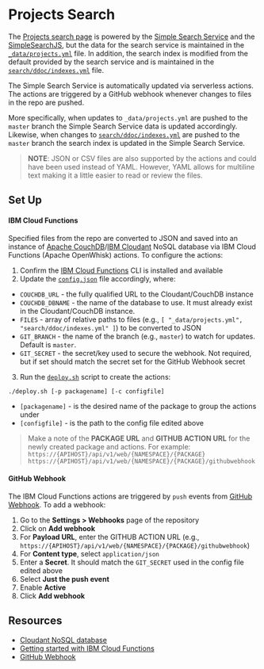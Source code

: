 # Projects Search

The [Projects search page](https://ibm-watson-data-lab.github.io/projects) is powered by the [Simple Search Service](https://github.com/ibm-watson-data-lab/simple-search-service) and the [SimpleSearchJS](https://github.com/ibm-watson-data-lab/simple-search-js), but the data for the search service is maintained in the [`_data/projects.yml`](https://github.com/ibm-watson-data-lab/ibm-watson-data-lab.github.io/blob/master/_data/projects.yml) file. In addition, the search index is modified from the default provided by the search service and is maintained in the [`search/ddoc/indexes.yml`](https://github.com/ibm-watson-data-lab/ibm-watson-data-lab.github.io/blob/master/search/ddoc/indexes.yml) file.

The Simple Search Service is automatically updated via serverless actions. The actions are triggered by a GitHub webhook whenever changes to files in the repo are pushed.

More specifically, when updates to `_data/projects.yml` are pushed to the `master` branch the Simple Search Service data is updated accordingly. Likewise, when changes to [`search/ddoc/indexes.yml`]((https://github.com/ibm-watson-data-lab/ibm-watson-data-lab.github.io/blob/master/search/ddoc/indexes.yml)) are pushed to the `master` branch the search index is updated in the Simple Search Service.

> **NOTE**: JSON or CSV files are also supported by the actions and could have been used instead of YAML. However, YAML allows for multiline text making it a little easier to read or review the files.

## Set Up

#### IBM Cloud Functions

Specified files from the repo are converted to JSON and saved into an instance of [Apache CouchDB](https://couchdb.apache.org/)/[IBM Cloudant](https://cloudant.com) NoSQL database via IBM Cloud Functions (Apache OpenWhisk) actions. To configure the actions:

1. Confirm the [IBM Cloud Functions](https://console.ng.bluemix.net/openwhisk/getting-started) CLI is installed and available
2. Update the [`config.json`](https://github.com/ibm-watson-data-lab/ibm-watson-data-lab.github.io/blob/master/search/github_to_cloudant/config.json) file accordingly, where:

  * `COUCHDB_URL` - the fully qualified URL to the Cloudant/CouchDB instance
  * `COUCHDB_DBNAME` - the name of the database to use. It must already exist in the Cloudant/CouchDB instance.
  * `FILES` - array of relative paths to files (e.g., `[ "_data/projects.yml", "search/ddoc/indexes.yml" ]`) to be converted to JSON
  * `GIT_BRANCH` - the name of the branch (e.g., `master`) to watch for updates. Default is `master`.
  * `GIT_SECRET` - the secret/key used to secure the webhook. Not required, but if set should match the secret set for the GitHub Webhook secret

3. Run the [`deploy.sh`](https://github.com/ibm-watson-data-lab/ibm-watson-data-lab.github.io/blob/master/search/github_to_cloudant/deploy.sh) script to create the actions:

  ```
  ./deploy.sh [-p packagename] [-c configfile]
  ```

  * `[packagename]` - is the desired name of the package to group the actions under
  * `[configfile]` - is the path to the config file edited above


> Make a note of the **PACKAGE URL** and **GITHUB ACTION URL** for the newly created package and actions. For example:
> `https://{APIHOST}/api/v1/web/{NAMESPACE}/{PACKAGE}`
> `https://{APIHOST}/api/v1/web/{NAMESPACE}/{PACKAGE}/githubwebhook`

#### GitHub Webhook

The IBM Cloud Functions actions are triggered by `push` events from [GitHub Webhook](https://developer.github.com/webhooks/). To add a webhook:

1. Go to the **Settings > Webhooks** page of the repository
2. Click on **Add webhook**
3. For **Payload URL**, enter the GITHUB ACTION URL (e.g., `https://{APIHOST}/api/v1/web/{NAMESPACE}/{PACKAGE}/githubwebhook`)
4. For **Content type**, select `application/json`
5. Enter a **Secret**. It should match the `GIT_SECRET` used in the config file edited above
6. Select **Just the push event**
7. Enable **Active**
8. Click **Add webhook**

## Resources

* [Cloudant NoSQL database](https://cloudant.com)
* [Getting started with IBM Cloud Functions](https://console.ng.bluemix.net/openwhisk/getting-started)
* [GitHub Webhook](https://developer.github.com/webhooks/)
